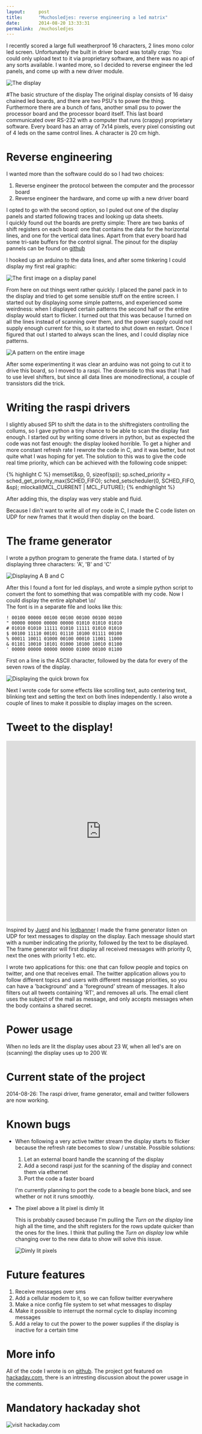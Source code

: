 ```yaml
---
layout: 	post
title:  	"Muchosledjes: reverse engineering a led matrix"
date:   	2014-08-20 13:33:31
permalink:	/muchosledjes
---
```


I recently scored a large full weatherproof 16 characters, 2 lines mono color led screen. Unfortunately the built in driver board was totally crap:
You could only upload text to it via proprietary software, and there was no api of any sorts available. I wanted more, so I decided to reverse engineer the led panels, and come up with a new driver module.

![The display](/projects/images/muchos-cover.jpg)

#The basic structure of the display
The original display consists of 16 daisy chained led boards, and there are two PSU's to power the thing. Furthermore there are a bunch of fans, another small psu to power the processor board and the processor board itself.
This last board communicated over RS-232 with a computer that runs (crappy) proprietary software. Every board has an array of 7x14 pixels, every pixel consisting out of 4 leds on the same control lines. A character is 20 cm high.

# Reverse engineering

I wanted more than the software could do so I had two choices:

1. Reverse engineer the protocol between the computer and the processor board
2. Reverse engineer the hardware, and come up with a new driver board

I opted to go with the second option, so I puled out one of the display panels and started following traces and looking up data sheets.  
I quickly found out the boards are pretty simple: There are two banks of shift registers on each board:
one that contains the data for the horizontal lines, and one for the vertical data lines. Apart from that every board had some tri-sate buffers for the control signal.
The pinout for the display pannels can be found on [github][]

I hooked up an arduino to the data lines, and after some tinkering I could display my first real graphic:

![The first image on a display panel](/projects/images/muchos-p.jpg)

From here on out things went rather quickly. I placed the panel pack in to the display and tried to get some sensible stuff on the entire screen.
I started out by displaying some simple patterns, and experienced some weirdness: when I displayed certain patterns the second half or the entire display would start to flicker.
I turned out that this was because I turned on all the lines instead of scanning over them, and the power supply could not supply enough current for this, so it started to shut down en restart.
Once I figured that out I started to always scan the lines, and I could display nice patterns.

![A pattern on the entire image](/projects/images/muchos-pattern.jpg)

After some experimenting it was clear an arduino was not going to cut it to drive this board, so I moved to a raspi.
The downside to this was that I had to use level shifters, but since all data lines are monodirectional, a couple of transistors did the trick.

# Writing the raspi drivers

I slightly abused SPI to shift the data in to the shiftregisters controlling the collums, so I gave python a tiny chance to be able to scan the display fast enough.
I started out by writing some drivers in python, but as expected the code was not fast enough: the display looked horrible. To get a higher and more constant refresh rate I rewrote the code in C, and it was better, but not quite what I was hoping for yet. The solution to this was to give the code real time priority, which can be achieved with the following code snippet:

{% highlight C %}
memset(&sp, 0, sizeof(sp));
sp.sched_priority = sched_get_priority_max(SCHED_FIFO);
sched_setscheduler(0, SCHED_FIFO, &sp);
mlockall(MCL_CURRENT | MCL_FUTURE);
{% endhighlight %}

After adding this, the display was very stable and fluid.

Because I din't want to write all of my code in C, I made the C code listen on UDP for new frames that it would then display on the board.

# The frame generator

I wrote a python program to generate the frame data. I started of by displaying three characters: 'A', 'B' and 'C'

![Displaying A B and C](/projects/images/muchos-abc.jpg)

After this I found a font for led displays, and wrote a simple python script to convert the font to something that was compatible with my code. Now I could display the entire alphabet \o/  
The font is in a separate file and looks like this:

    ! 00100 00000 00100 00100 00100 00100 00100
    " 00000 00000 00000 00000 01010 01010 01010
    # 01010 01010 11111 01010 11111 01010 01010
    $ 00100 11110 00101 01110 10100 01111 00100
    % 00011 10011 01000 00100 00010 11001 11000
    & 01101 10010 10101 01000 10100 10010 01100
    ' 00000 00000 00000 00000 01000 00100 01100

First on a line is the ASCII character, followed by the data for every of the seven rows of the display.

![Displaying the quick brown fox](/projects/images/muchos-quick.jpg)

Next I wrote code for some effects like scrolling text, auto centering text, blinking text and setting the text on both lines independently.
I also wrote a couple of lines to make it possible to display images on the screen.

# Tweet to the display!

<iframe src="http://www.youtube.com/embed/trRJJdUFywk" height="480px" width="100%" frameborder="0"></iframe>


Inspired by [Juerd][] and his [ledbanner][] I made the frame generator listen on UDP for text messages to display on the display. Each message should start with a number indicating the priority, followed by the text to be displayed. The frame generator will first display all received messages with priority 0, next the ones with priority 1 etc. etc.

I wrote two applications for this: one that can follow people and topics on twitter, and one that receives email.
The twitter application allows you to follow different topics and users with different message priorities, so you can have a 'background' and a 'foreground' stream of messages.
It also filters out all tweets containing 'RT', and removes all urls.
The email client uses the subject of the mail as message, and only accepts messages when the body contains a shared secret.

# Power usage
When no leds are lit the display uses about 23 W, when all led's are on (scanning) the display uses up to 200 W.

# Current state of the project
2014-08-26: The raspi driver, frame generator, email and twitter followers are now working.

# Known bugs

* When following a very active twitter stream the display starts to flicker because the refresh rate becomes to slow / unstable. Possible solutions:
  
    1. Let an external board handle the scanning of the display
    2. Add a second raspi just for the scanning of the display and connect them via ethernet
    3. Port the code a faster board

    I'm currently planning to port the code to a beagle bone black, and see whether or not it runs smoothly.

* The pixel above a lit pixel is dimly lit
    
    This is probably caused because I'm pulling the *Turn on the display* line high all the time, and the shift registers for the rows update quicker than the ones for the lines.
    I think that pulling the *Turn on display* low while changing over to the new data to show will solve this issue.
    
    ![Dimly lit pixels](/projects/images/muchos-dim.jpg)

# Future features

1. Receive messages over sms
2. Add a cellular modem to it, so we can follow twitter everywhere
3. Make a nice config file system to set what messages to display
4. Make it possible to interrupt the normal cycle to display incoming messages
5. Add a relay to cut the power to the power supplies if the display is inactive for a certain time

# More info

All of the code I wrote is on [github][]. The project got featured on [hackaday.com][], there is an intresting discussion about the power usage in the comments.

# Mandatory hackaday shot

![visit hackaday.com](/projects/images/muchos-hackaday.jpg)

[Juerd]:          http://juerd.nl
[ledbanner]:      https://revspace.nl/LedBanner
[github]:         https://github.com/pietdevaere/muchosledjes
[hackaday.com]:      http://hackaday.com/2014/08/28/reverse-engineering-a-huge-led-display/
